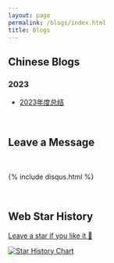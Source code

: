 ```yaml
---
layout: page
permalink: /blogs/index.html
title: Blogs
---
```


## Chinese Blogs



### 2023


- [2023年度总结](https://YanyingWei1997.github.io/blogs/23yrs)<br>



<br>

## Leave a Message

<br>

{% include disqus.html %} 

<br>


## Web Star History
[Leave a star if you like it 🥰](https://github.com/YanyingWei1997/YanyingWei1997.github.io/)

[![Star History Chart](https://api.star-history.com/svg?repos=YanyingWei1997/YanyingWei1997.github.io&type=Date)](https://star-history.com/#YanyingWei1997/YanyingWei1997.github.io&Date)



<br>